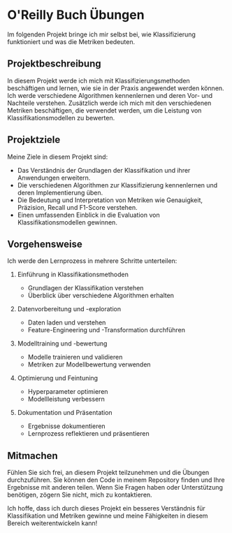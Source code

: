 # O'Reilly Buch Übungen

Im folgenden Projekt bringe ich mir selbst bei, wie Klassifizierung funktioniert und was die Metriken bedeuten.

## Projektbeschreibung

In diesem Projekt werde ich mich mit Klassifizierungsmethoden beschäftigen und lernen, wie sie in der Praxis angewendet werden können. Ich werde verschiedene Algorithmen kennenlernen und deren Vor- und Nachteile verstehen. Zusätzlich werde ich mich mit den verschiedenen Metriken beschäftigen, die verwendet werden, um die Leistung von Klassifikationsmodellen zu bewerten.

## Projektziele

Meine Ziele in diesem Projekt sind:

- Das Verständnis der Grundlagen der Klassifikation und ihrer Anwendungen erweitern.
- Die verschiedenen Algorithmen zur Klassifizierung kennenlernen und deren Implementierung üben.
- Die Bedeutung und Interpretation von Metriken wie Genauigkeit, Präzision, Recall und F1-Score verstehen.
- Einen umfassenden Einblick in die Evaluation von Klassifikationsmodellen gewinnen.

## Vorgehensweise

Ich werde den Lernprozess in mehrere Schritte unterteilen:

1. Einführung in Klassifikationsmethoden
    - Grundlagen der Klassifikation verstehen
    - Überblick über verschiedene Algorithmen erhalten

2. Datenvorbereitung und -exploration
    - Daten laden und verstehen
    - Feature-Engineering und -Transformation durchführen

3. Modelltraining und -bewertung
    - Modelle trainieren und validieren
    - Metriken zur Modellbewertung verwenden

4. Optimierung und Feintuning
    - Hyperparameter optimieren
    - Modellleistung verbessern

5. Dokumentation und Präsentation
    - Ergebnisse dokumentieren
    - Lernprozess reflektieren und präsentieren

## Mitmachen

Fühlen Sie sich frei, an diesem Projekt teilzunehmen und die Übungen durchzuführen. Sie können den Code in meinem Repository finden und Ihre Ergebnisse mit anderen teilen. Wenn Sie Fragen haben oder Unterstützung benötigen, zögern Sie nicht, mich zu kontaktieren.

Ich hoffe, dass ich durch dieses Projekt ein besseres Verständnis für Klassifikation und Metriken gewinne und meine Fähigkeiten in diesem Bereich weiterentwickeln kann!




